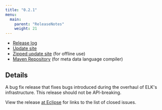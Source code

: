 ```yaml
---
title: "0.2.1"
menu:
  main:
    parent: "ReleaseNotes"
    weight: 21
---
```


* [Release log](https://projects.eclipse.org/projects/modeling.elk/releases/0.2.1)
* [Update site](http://download.eclipse.org/elk/updates/releases/0.2.1/)
* [Zipped update site](http://download.eclipse.org/elk/updates/releases/0.2.1/elk-0.2.1.zip) (for offline use)
* [Maven Repository](http://download.eclipse.org/elk/maven/releases/0.2.1) (for meta data language compiler)


## Details

A bug fix release that fixes bugs introduced during the overhaul of ELK's infrastructure. This release should not be API-breaking.

View the release [at Eclipse](https://projects.eclipse.org/projects/modeling.elk/releases/0.2.1) for links to the list of closed issues.

